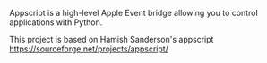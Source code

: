Appscript is a high-level Apple Event bridge allowing you to control applications with Python.

This project is based on Hamish Sanderson's appscript https://sourceforge.net/projects/appscript/
